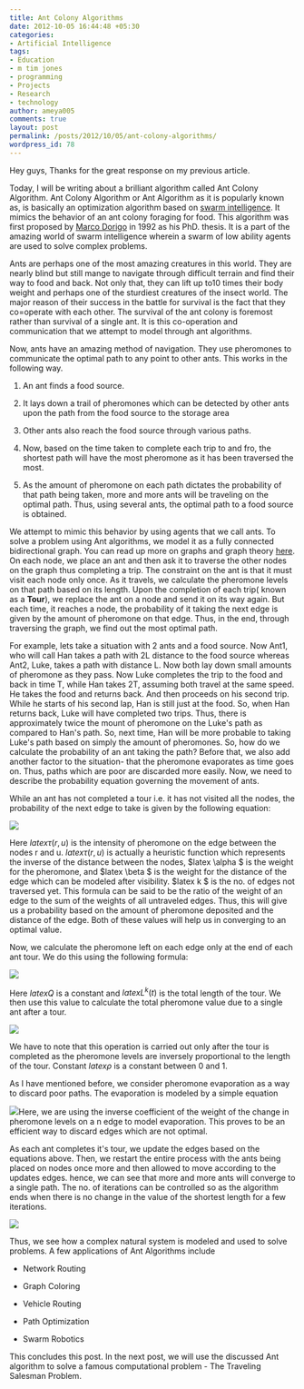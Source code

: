 ```yaml
---
title: Ant Colony Algorithms
date: 2012-10-05 16:44:48 +05:30
categories:
- Artificial Intelligence
tags:
- Education
- m tim jones
- programming
- Projects
- Research
- technology
author: ameya005
comments: true
layout: post
permalink: /posts/2012/10/05/ant-colony-algorithms/
wordpress_id: 78
---
```


Hey guys, Thanks for the great response on my previous article.

Today, I will be writing about a brilliant algorithm called Ant Colony Algorithm. Ant Colony Algorithm or Ant Algorithm as it is popularly known as, is basically an optimization algorithm based on [swarm intelligence](http://en.wikipedia.org/wiki/Swarm_intelligence). It mimics the behavior of an ant colony foraging for food. This algorithm was first proposed by [Marco Dorigo](http://en.wikipedia.org/wiki/Marco_Dorigo) in 1992 as his PhD. thesis. It is a part of the amazing world of swarm intelligence wherein a swarm of low ability agents are used to solve complex problems.

Ants are perhaps one of the most amazing creatures in this world. They are nearly blind but still mange to navigate through difficult terrain and find their way to food and back. Not only that, they can lift up to10 times their body weight and perhaps one of the sturdiest creatures of the insect world. The major reason of their success in the battle for survival is the fact that they co=operate with each other. The survival of the ant colony is foremost rather than survival of a single ant. It is this co-operation and communication that we attempt to model through ant algorithms.



Now, ants have an amazing method of navigation. They use pheromones to communicate the optimal path to any point to other ants. This works in the following way.



	
  1. An ant finds a food source.

	
  2. It lays down a trail of pheromones which can be detected by other ants upon the path from the food source to the storage area

	
  3. Other ants also reach the food source through various paths.

	
  4. Now, based on the time taken to complete each trip to and fro, the shortest path will have the most pheromone as it has been traversed the most.

	
  5. As the amount of pheromone on each path dictates the probability of that path being taken, more and more ants will be traveling on the optimal path. Thus, using several ants, the optimal path to a food source is obtained.


We attempt to mimic this behavior by using agents that we call ants. To solve a problem using Ant algorithms, we model it as a fully connected bidirectional graph. You can read up more on graphs and graph theory [here](http://en.wikipedia.org/wiki/Graph_theory). On each node, we place an ant and then ask it to traverse the other nodes on the graph thus completing a trip. The constraint on the ant is that it must visit each node only once. As it travels, we calculate the pheromone levels on that path based on its length. Upon the completion of each trip( known as a **Tour**), we replace the ant on a node and send it on its way again. But each time, it reaches a node, the probability of it taking the next edge is given by the amount of pheromone on that edge. Thus, in the end, through traversing the graph, we find out the most optimal path.

For example, lets take a situation with 2 ants and a food source. Now Ant1,  who will call Han takes a path with 2L distance to the food source whereas Ant2, Luke, takes a path with distance L. Now both lay down small amounts of pheromone as they pass. Now Luke completes the trip to the food and back in time T, while Han takes 2T, assuming both travel at the same speed. He takes the food and returns back. And then proceeds on his second trip. While he starts of his second lap, Han is still just at the food. So, when Han returns back, Luke will have completed two trips. Thus, there is approximately twice the mount of pheromone on the Luke's path as compared to Han's path. So, next time, Han will be more probable to taking Luke's path based on simply the amount of pheromones.
So, how do we calculate the probability of an ant taking the path? Before that, we also add another factor to the situation- that the pheromone evaporates as time goes on. Thus, paths which are poor are discarded more easily. Now, we need to describe the probability equation governing the movement of ants.

While an ant has not completed a tour i.e. it has not visited all the nodes, the probability of the next edge to take is given by the following equation:


[![](http://ameyajoshi005.files.wordpress.com/2012/10/ant1.jpg)](http://ameyajoshi005.files.wordpress.com/2012/10/ant1.jpg)




Here $latex \tau(r,u)$ is the intensity of pheromone on the edge between the nodes r and u. $latex \tau(r,u)$ is actually a heuristic function which represents the inverse of the distance between the nodes, $latex \alpha $ is the weight for the pheromone, and $latex \beta $ is the weight for the distance of the edge which can be modeled after visibility. $latex k $ is the no. of edges not traversed yet. This formula can be said to be the ratio of the weight of an edge to the sum of the weights of all untraveled edges. Thus, this will give us a probability based on the amount of pheromone deposited and the distance of the edge. Both of these values will help us in converging to an optimal value.




Now, we calculate the pheromone left on each edge only at the end of each ant tour. We do this using the following formula:




[![](http://ameyajoshi005.files.wordpress.com/2012/10/ant21.jpg)](http://ameyajoshi005.files.wordpress.com/2012/10/ant21.jpg)




Here $latex Q$ is a constant and $latex L^{k}(t)$ is the total length of the tour. We then use this value to calculate the total pheromone value due to a single ant after a tour.




[![](http://ameyajoshi005.files.wordpress.com/2012/10/ant3.jpg)](http://ameyajoshi005.files.wordpress.com/2012/10/ant3.jpg)




We have to note that this operation is carried out only after the tour is completed as the pheromone levels are inversely proportional to the length of the tour. Constant $latex \rho$ is a constant between 0 and 1.




As I have mentioned before, we consider pheromone evaporation as a way to discard poor paths. The evaporation is modeled by a simple equation




[![](http://ameyajoshi005.files.wordpress.com/2012/10/ant4.jpg)](http://ameyajoshi005.files.wordpress.com/2012/10/ant4.jpg)Here, we are using the inverse coefficient of the weight of the change in pheromone levels on a n edge to model evaporation. This proves to be an efficient way to discard edges which are not optimal.




As each ant completes it's tour, we update the edges based on the equations above. Then, we restart the entire process with the ants being placed on nodes once more and then allowed to move according to the updates edges. hence, we can see that more and more ants will converge to a single path. The no. of iterations can be controlled so as the algorithm ends when there is no change in the value of the shortest length for a few iterations.




[![](http://ameyajoshi005.files.wordpress.com/2012/10/aco.jpg)](http://ameyajoshi005.files.wordpress.com/2012/10/aco.jpg)




Thus, we see how a complex natural system is modeled and used to solve problems. A few applications of Ant Algorithms include






	
  * Network Routing

	
  * Graph Coloring

	
  * Vehicle Routing

	
  * Path Optimization

	
  * Swarm Robotics


This concludes this post. In the next post, we will use the discussed Ant algorithm to solve a famous computational problem - The Traveling Salesman Problem.
